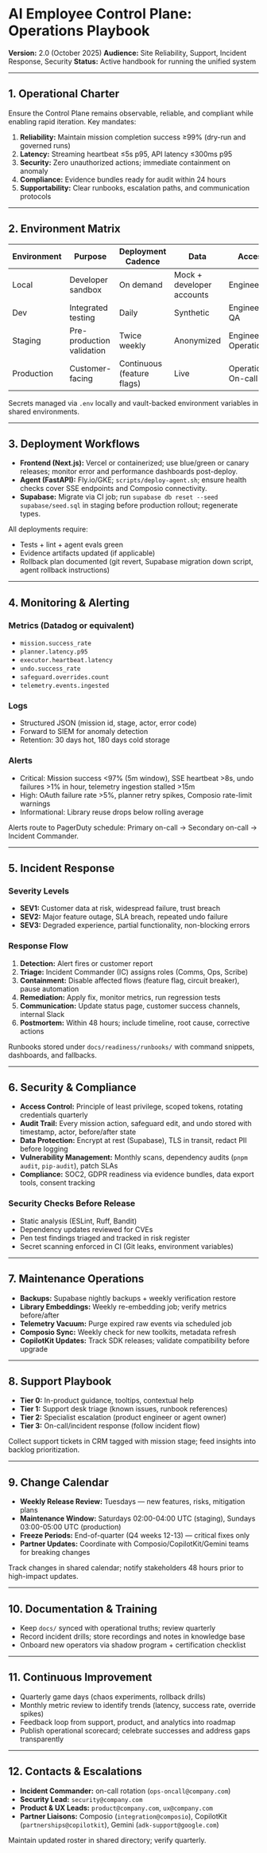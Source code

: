 # AI Employee Control Plane: Operations Playbook

**Version:** 2.0 (October 2025)
**Audience:** Site Reliability, Support, Incident Response, Security
**Status:** Active handbook for running the unified system

---

## 1. Operational Charter

Ensure the Control Plane remains observable, reliable, and compliant while enabling rapid iteration. Key mandates:

1. **Reliability:** Maintain mission completion success ≥99% (dry-run and governed runs)
2. **Latency:** Streaming heartbeat ≤5s p95, API latency ≤300ms p95
3. **Security:** Zero unauthorized actions; immediate containment on anomaly
4. **Compliance:** Evidence bundles ready for audit within 24 hours
5. **Supportability:** Clear runbooks, escalation paths, and communication protocols

---

## 2. Environment Matrix

| Environment | Purpose                   | Deployment Cadence         | Data                      | Access                  |
| ----------- | ------------------------- | -------------------------- | ------------------------- | ----------------------- |
| Local       | Developer sandbox         | On demand                  | Mock + developer accounts | Engineers               |
| Dev         | Integrated testing        | Daily                      | Synthetic                 | Engineering, QA         |
| Staging     | Pre-production validation | Twice weekly               | Anonymized                | Engineering, Operations |
| Production  | Customer-facing           | Continuous (feature flags) | Live                      | Operations, On-call     |

Secrets managed via `.env` locally and vault-backed environment variables in shared environments.

---

## 3. Deployment Workflows

- **Frontend (Next.js):** Vercel or containerized; use blue/green or canary releases; monitor error and performance dashboards post-deploy.
- **Agent (FastAPI):** Fly.io/GKE; `scripts/deploy-agent.sh`; ensure health checks cover SSE endpoints and Composio connectivity.
- **Supabase:** Migrate via CI job; run `supabase db reset --seed supabase/seed.sql` in staging before production rollout; regenerate types.

All deployments require:

- Tests + lint + agent evals green
- Evidence artifacts updated (if applicable)
- Rollback plan documented (git revert, Supabase migration down script, agent rollback instructions)

---

## 4. Monitoring & Alerting

### Metrics (Datadog or equivalent)

- `mission.success_rate`
- `planner.latency.p95`
- `executor.heartbeat.latency`
- `undo.success_rate`
- `safeguard.overrides.count`
- `telemetry.events.ingested`

### Logs

- Structured JSON (mission id, stage, actor, error code)
- Forward to SIEM for anomaly detection
- Retention: 30 days hot, 180 days cold storage

### Alerts

- Critical: Mission success <97% (5m window), SSE heartbeat >8s, undo failures >1% in hour, telemetry ingestion stalled >15m
- High: OAuth failure rate >5%, planner retry spikes, Composio rate-limit warnings
- Informational: Library reuse drops below rolling average

Alerts route to PagerDuty schedule: Primary on-call → Secondary on-call → Incident Commander.

---

## 5. Incident Response

### Severity Levels

- **SEV1:** Customer data at risk, widespread failure, trust breach
- **SEV2:** Major feature outage, SLA breach, repeated undo failure
- **SEV3:** Degraded experience, partial functionality, non-blocking errors

### Response Flow

1. **Detection:** Alert fires or customer report
2. **Triage:** Incident Commander (IC) assigns roles (Comms, Ops, Scribe)
3. **Containment:** Disable affected flows (feature flag, circuit breaker), pause automation
4. **Remediation:** Apply fix, monitor metrics, run regression tests
5. **Communication:** Update status page, customer success channels, internal Slack
6. **Postmortem:** Within 48 hours; include timeline, root cause, corrective actions

Runbooks stored under `docs/readiness/runbooks/` with command snippets, dashboards, and fallbacks.

---

## 6. Security & Compliance

- **Access Control:** Principle of least privilege, scoped tokens, rotating credentials quarterly
- **Audit Trail:** Every mission action, safeguard edit, and undo stored with timestamp, actor, before/after state
- **Data Protection:** Encrypt at rest (Supabase), TLS in transit, redact PII before logging
- **Vulnerability Management:** Monthly scans, dependency audits (`pnpm audit`, `pip-audit`), patch SLAs
- **Compliance:** SOC2, GDPR readiness via evidence bundles, data export tools, consent tracking

### Security Checks Before Release

- Static analysis (ESLint, Ruff, Bandit)
- Dependency updates reviewed for CVEs
- Pen test findings triaged and tracked in risk register
- Secret scanning enforced in CI (Git leaks, environment variables)

---

## 7. Maintenance Operations

- **Backups:** Supabase nightly backups + weekly verification restore
- **Library Embeddings:** Weekly re-embedding job; verify metrics before/after
- **Telemetry Vacuum:** Purge expired raw events via scheduled job
- **Composio Sync:** Weekly check for new toolkits, metadata refresh
- **CopilotKit Updates:** Track SDK releases; validate compatibility before upgrade

---

## 8. Support Playbook

- **Tier 0:** In-product guidance, tooltips, contextual help
- **Tier 1:** Support desk triage (known issues, runbook references)
- **Tier 2:** Specialist escalation (product engineer or agent owner)
- **Tier 3:** On-call/incident response (follow incident flow)

Collect support tickets in CRM tagged with mission stage; feed insights into backlog prioritization.

---

## 9. Change Calendar

- **Weekly Release Review:** Tuesdays — new features, risks, mitigation plans
- **Maintenance Window:** Saturdays 02:00-04:00 UTC (staging), Sundays 03:00-05:00 UTC (production)
- **Freeze Periods:** End-of-quarter (Q4 weeks 12-13) — critical fixes only
- **Partner Updates:** Coordinate with Composio/CopilotKit/Gemini teams for breaking changes

Track changes in shared calendar; notify stakeholders 48 hours prior to high-impact updates.

---

## 10. Documentation & Training

- Keep `docs/` synced with operational truths; review quarterly
- Record incident drills; store recordings and notes in knowledge base
- Onboard new operators via shadow program + certification checklist

---

## 11. Continuous Improvement

- Quarterly game days (chaos experiments, rollback drills)
- Monthly metric review to identify trends (latency, success rate, override spikes)
- Feedback loop from support, product, and analytics into roadmap
- Publish operational scorecard; celebrate successes and address gaps transparently

---

## 12. Contacts & Escalations

- **Incident Commander:** on-call rotation (`ops-oncall@company.com`)
- **Security Lead:** `security@company.com`
- **Product & UX Leads:** `product@company.com`, `ux@company.com`
- **Partner Liaisons:** Composio (`integration@composio`), CopilotKit (`partnerships@copilotkit`), Gemini (`adk-support@google.com`)

Maintain updated roster in shared directory; verify quarterly.
